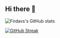 ## Hi there 👋

![Firdavs's GitHub stats](https://github-readme-stats.vercel.app/api?username=yourusername&show_icons=true&theme=radical)

[![GitHub Streak](https://streak-stats.demolab.com?user=yourusername&theme=radical)](https://git.io/streak-stats)


